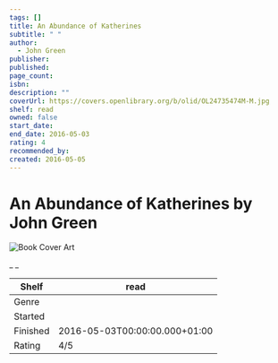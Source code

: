 ```yaml
---
tags: []
title: An Abundance of Katherines
subtitle: " "
author:
  - John Green
publisher:
published:
page_count:
isbn:
description: ""
coverUrl: https://covers.openlibrary.org/b/olid/OL24735474M-M.jpg
shelf: read
owned: false
start_date:
end_date: 2016-05-03
rating: 4
recommended_by:
created: 2016-05-05
---
```


# An Abundance of Katherines by John Green

![Book Cover Art](https://covers.openlibrary.org/b/olid/OL24735474M-M.jpg)

_ _

| Shelf | read |
| --- | --- |
| Genre |  |
| Started |  |
| Finished | 2016-05-03T00:00:00.000+01:00 |
| Rating | 4/5 |

